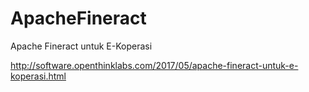 # ApacheFineract
Apache Fineract untuk E-Koperasi

http://software.openthinklabs.com/2017/05/apache-fineract-untuk-e-koperasi.html
